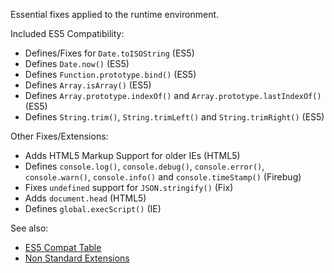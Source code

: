 Essential fixes applied to the runtime environment.

Included ES5 Compatibility:

- Defines/Fixes for `Date.toISOString` (ES5)
- Defines `Date.now()` (ES5)
- Defines `Function.prototype.bind()` (ES5)
- Defines `Array.isArray()` (ES5)
- Defines `Array.prototype.indexOf()` and `Array.prototype.lastIndexOf()` (ES5)
- Defines `String.trim()`, `String.trimLeft()` and `String.trimRight()` (ES5)

Other Fixes/Extensions:

- Adds HTML5 Markup Support for older IEs (HTML5)
- Defines `console.log()`, `console.debug()`, `console.error()`, `console.warn()`, `console.info()` and `console.timeStamp()` (Firebug)
- Fixes `undefined` support for `JSON.stringify()` (Fix)
- Adds `document.head` (HTML5)
- Defines `global.execScript()` (IE)

See also:

- [ES5 Compat Table](http://kangax.github.io/es5-compat-table/)
- [Non Standard Extensions](http://kangax.github.io/es5-compat-table/non-standard)
